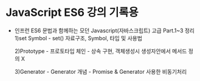 # JavaScript ES6 강의 기록용


- 인프런 ES6 문법과 함께하는 모던 Javascript(자바스크립트) 고급 Part.1~3 정리
	1)set Symbol
		- set() 자료구조, Symbol, 타입 및 사용법
	
	2)Prototype
		- 프로토타입 체인 - 상속 구현, 객체생성시 생성자안에서 메서드 정의 X

	3)Generator
		- Generator 개념
		- Promise & Generator 사용한 비동기처리